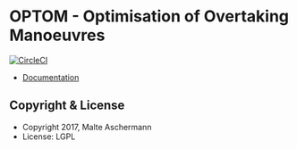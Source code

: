 OPTOM - Optimisation of Overtaking Manoeuvres
==========================

[![CircleCI](https://circleci.com/gh/masc/optom/tree/master.svg?style=shield&circle-token=ff9f6072df84edef937bff818eb00102157245b4)](https://circleci.com/gh/masc/optom/tree/master)

  * [Documentation](http://masc.github.io/optom/docs/sources/index.html)

Copyright & License
-------------------

  * Copyright 2017, Malte Aschermann
  * License: LGPL
